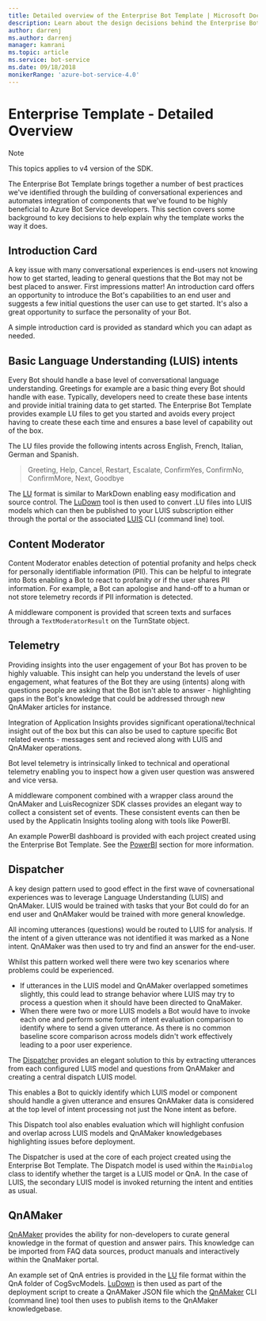 ```yaml
---
title: Detailed overview of the Enterprise Bot Template | Microsoft Docs
description: Learn about the design decisions behind the Enterprise Bot Template
author: darrenj
ms.author: darrenj
manager: kamrani
ms.topic: article
ms.service: bot-service
ms.date: 09/18/2018
monikerRange: 'azure-bot-service-4.0'
---
```

# Enterprise Template - Detailed Overview

> [!NOTE]
> This topics applies to v4 version of the SDK. 

The Enterprise Bot Template brings together a number of best practices we've identified through the building of conversational experiences and automates integration of components that we've found to be highly beneficial to Azure Bot Service developers. This section covers some background to key decisions to help explain why the template works the way it does.

## Introduction Card

A key issue with many conversational experiences is end-users not knowing how to get started, leading to general questions that the Bot may not be best placed to answer. First impressions matter! An introduction card offers an opportunity to introduce the Bot's capabilities to an end user and suggests a few initial questions the user can use to get started. It's also a great opportunity to surface the personality of your Bot.

A simple introduction card is provided as standard which you can adapt as needed.

## Basic Language Understanding (LUIS) intents

Every Bot should handle a base level of conversational language understanding. Greetings for example are a basic thing every Bot should handle with ease. Typically, developers need to create these base intents and provide initial training data to get started. The Enterprise Bot Template provides example LU files to get you started and avoids every project having to create these each time and ensures a base level of capability out of the box.

The LU files provide the following intents across English, French, Italian, German and Spanish.

> Greeting, Help, Cancel, Restart, Escalate, ConfirmYes, ConfirmNo, ConfirmMore, Next, Goodbye

The [LU](https://github.com/Microsoft/botbuilder-tools/blob/master/packages/Ludown/docs/lu-file-format.md) format is similar to MarkDown enabling easy modification and source control. The [LuDown](https://github.com/Microsoft/botbuilder-tools/tree/master/packages/Ludown) tool is then used to convert .LU files into LUIS models which can then be published to your LUIS subscription either through the portal or the associated [LUIS](https://github.com/Microsoft/botbuilder-tools/tree/master/packages/LUIS) CLI (command line) tool.

## Content Moderator

Content Moderator enables detection of potential profanity and helps check for personally identifiable information (PII). This can be helpful to integrate into Bots enabling a Bot to react to profanity or if the user shares PII information. For example, a Bot can apologise and hand-off to a human or not store telemetry records if PII information is detected.

A middleware component is provided that screen texts and surfaces through a ```TextModeratorResult``` on the TurnState object.

## Telemetry

Providing insights into the user engagement of your Bot has proven to be highly valuable. This insight can help you understand the levels of user engagement, what features of the Bot they are using (intents) along with questions people are asking that the Bot isn't able to answer - highlighting gaps in the Bot's knowledge that could be addressed through new QnAMaker articles for instance.

Integration of Application Insights provides significant operational/technical insight out of the box but this can also be used to capture specific Bot related events - messages sent and recieved along with LUIS and QnAMaker operations.

Bot level telemetry is intrinsically linked to technical and operational telemetry enabling you to inspect how a given user question was answered and vice versa.

A middleware component combined with a wrapper class around the QnAMaker and LuisRecognizer SDK classes provides an elegant way to collect a consistent set of events. These consistent events can then be used by the Applicatin Insights tooling along with tools like PowerBI.

An example PowerBI dashboard is provided with each project created using the Enterprise Bot Template. See the [PowerBI](bot-builder-enterprise-template-powerbi.md) section for more information.

## Dispatcher

A key design pattern used to good effect in the first wave of covnersational experiences was to leverage Language Understanding (LUIS) and QnAMaker. LUIS would be trained with tasks that your Bot could do for an end user and QnAMaker would be trained with more general knowledge.

All incoming utterances (questions) would be routed to LUIS for analysis. If the intent of a given utterance was not identified it was marked as a None intent. QnAMaker was then used to try and find an answer for the end-user.

Whilst this pattern worked well there were two key scenarios where problems could be experienced.

- If  utterances in the LUIS model and QnAMaker overlapped sometimes slightly, this could lead to strange behavior where LUIS may try to process a question when it should have been directed to QnaMaker.
- When there were two or more LUIS models a Bot would have to invoke each one and perform some form of  intent evaluation comparison to identify where to send a given utterance. As there is no common baseline score comparison across models didn't work effectively leading to a poor user experience.

The [Dispatcher](https://docs.microsoft.com/en-us/azure/bot-service/bot-builder-tutorial-dispatch?view=azure-bot-service-4.0&tabs=csaddref%2Ccsbotconfig) provides an elegant solution to this by extracting utterances from each configured LUIS model and questions from QnAMaker and creating a central dispatch LUIS model.

This enables a Bot to quickly identify which LUIS model or component should handle a given utterance and ensures QnAMaker data is considered at the top level of intent processing not just the None intent as before.

This Dispatch tool also enables evaluation which will highlight confusion and overlap across LUIS models and QnAMaker knowledgebases highlighting issues before deployment.

The Dispatcher is used at the core of each project created using the Enterprise Bot Template. The Dispatch model is used within the `MainDialog` class to identify whether the target is a LUIS model or QnA. In the case of LUIS, the secondary LUIS model is invoked returning the intent and entities as usual.

## QnAMaker

[QnAMaker](https://www.qnamaker.ai/) provides the ability for non-developers to curate general knowledge in the format of question and answer pairs. This knowledge can be imported from FAQ data sources, product manuals and interactively within the QnaMaker portal.

An example set of QnA entries is provided in the [LU](https://github.com/Microsoft/botbuilder-tools/blob/master/packages/Ludown/docs/lu-file-format.md) file format within the QnA folder of CogSvcModels. [LuDown](https://github.com/Microsoft/botbuilder-tools/tree/master/packages/Ludown) is then used as part of the deployment script to create a QnAMaker JSON file which the [QnAMaker](https://github.com/Microsoft/botbuilder-tools/tree/master/packages/QnAMaker) CLI (command line) tool then uses to publish items to the QnAMaker knowledgebase.
